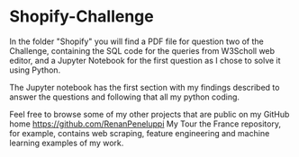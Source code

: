 # Shopify-Challenge

In the folder "Shopify" you will find a PDF file for question two of the Challenge, containing the SQL code for the queries from W3Scholl web editor, and a Jupyter Notebook for the first question as I chose to solve it using Python.

The Jupyter notebook has the first section with my findings described to answer the questions and following that all my python coding.

Feel free to browse some of my other projects that are public on my GitHub home https://github.com/RenanPeneluppi
My Tour the France repository, for example, contains web scraping, feature engineering and machine learning examples of my work.
